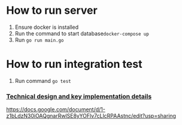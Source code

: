 # How to run server
1. Ensure docker is installed
2. Run the command to start database```docker-compose up```
3. Run ```go run main.go```

# How to run integration test
1. Run command ```go test```

### <ins>Technical design and key implementation details
https://docs.google.com/document/d/1-z1bLdzN30iOAQgnarRwlSE8yYOFlv7cLlcRPAAstnc/edit?usp=sharing